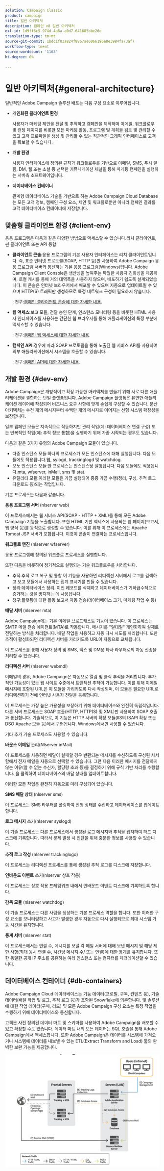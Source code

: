 ```yaml
---
solution: Campaign Classic
product: campaign
title: 일반 아키텍처
description: 캠페인 v8 일반 아키텍처
exl-id: 1d9ff6c5-974d-4a8a-a0d7-641685bbe26e
translation-type: tm+mt
source-git-commit: 1bdc1f03a824f8867ae6066196e8e3984fa73af7
workflow-type: tm+mt
source-wordcount: '1163'
ht-degree: 0%

---
```


# 일반 아키텍처{#general-architecture}

일반적인 Adobe Campaign 솔루션 배포는 다음 구성 요소로 이루어집니다.

* **개인화된 클라이언트 환경**

   사용자가 마케팅 제안을 전달 및 추적하고 캠페인을 제작하며 이메일, 워크플로우 및 랜딩 페이지를 비롯한 모든 마케팅 활동, 프로그램 및 계획을 검토 및 관리할 수 있고 고객 프로파일을 생성 및 관리할 수 있는 직관적인 그래픽 인터페이스로 고객을 확보할 수 있습니다.

* **개발 환경**

   사용자 인터페이스에 정의된 규칙과 워크플로우를 기반으로 이메일, SMS, 푸시 알림, DM, 웹 또는 소셜 등 선택한 커뮤니케이션 채널을 통해 마케팅 캠페인을 실행하는 서버측 소프트웨어입니다.

* **데이터베이스 컨테이너**

   관계형 데이터베이스 기술을 기반으로 하는 Adobe Campaign Cloud Database는 모든 고객 정보, 캠페인 구성 요소, 제안 및 워크플로뿐만 아니라 캠페인 결과를 고객 데이터베이스 컨테이너에 저장합니다.

## 맞춤형 클라이언트 환경 {#client-env}

응용 프로그램은 다음과 같은 다양한 방법으로 액세스할 수 있습니다.리치 클라이언트, 씬 클라이언트 또는 API 통합

* **클라이언트 콘솔**:응용 프로그램의 기본 사용자 인터페이스는 리치 클라이언트입니다. 즉, 표준 인터넷 프로토콜(SOAP, HTTP 등)만 사용하여 Adobe Campaign 응용 프로그램 서버와 통신하는 기본 응용 프로그램(Windows)입니다. Adobe Campaign Client Console은 생산성을 높여주는 탁월한 사용자 친화성을 제공하며, 로컬 캐시를 통해 거의 대역폭을 사용하지 않으며, 배포하기 쉽도록 설계되었습니다. 이 콘솔은 인터넷 브라우저에서 배포할 수 있으며 자동으로 업데이트될 수 있으며 HTTP(S) 트래픽만 생성하므로 특정 네트워크 구성이 필요하지 않습니다.

   : 전구:[캠페인 클라이언트 콘솔에 대한 자세한 내용](../start/connect.md).

* **웹 액세스**:보고 모듈, 전달 승인 단계, 인스턴스 모니터링 등을 비롯한 HTML 사용자 인터페이스를 사용하는 간단한 웹 브라우저를 통해 애플리케이션의 특정 부분에 액세스할 수 있습니다.

   : 전구:[캠페인 웹 액세스에 대한 자세한 내용](../start/connect.md).

* **캠페인 API**:경우에 따라 SOAP 프로토콜을 통해 노출된 웹 서비스 API를 사용하여 외부 애플리케이션에서 시스템을 호출할 수 있습니다.

   : 전구:[캠페인 API에 대한 자세한 내용](../dev/api.md).

## 개발 환경 {#dev-env}

Adobe Campaign은 개방적이고 확장 가능한 아키텍처를 만들기 위해 서로 다른 애플리케이션을 결합하는 단일 플랫폼입니다. Adobe Campaign 플랫폼은 유연한 애플리케이션 레이어에 작성되어 비즈니스 요구 사항에 맞게 손쉽게 구성할 수 있습니다. 분산 아키텍처는 수천 개의 메시지부터 수백만 개의 메시지로 이어지는 선형 시스템 확장성을 보장합니다.

일부 캠페인 모듈은 지속적으로 작동하지만 관리 작업(예: 데이터베이스 연결 구성) 또는 반복적인 작업(예: 추적 정보 통합)을 실행하기 위해 가끔 시작되는 경우도 있습니다.

다음과 같은 3가지 유형의 Adobe Campaign 모듈이 있습니다.

* 다중 인스턴스 모듈:하나의 프로세스가 모든 인스턴스에 대해 실행됩니다. 다음 모듈에도 적용됩니다.웹, sylogd, trackinglogd 및 watchdog.
* 모노 인스턴스 모듈:한 프로세스는 인스턴스당 실행됩니다. 다음 모듈에도 적용됩니다.mta, wfserver, inMail, sms 및 stat.
* 유틸리티 모듈:이러한 모듈은 가끔 실행되어 종종 가끔 수행(정리, 구성, 추적 로그 다운로드 등)되는 작업입니다.

기본 프로세스는 다음과 같습니다.

**응용 프로그램 서버** (nlserver web)

이 프로세스에서는 웹 서비스 API(SOAP - HTTP + XML)를 통해 모든 Adobe Campaign 기능을 노출합니다. 또한 HTML 기반 액세스에 사용되는 웹 페이지(보고서, 웹 양식 등)를 동적으로 생성할 수 있습니다. 이를 위해 이 프로세스에는 Apache Tomcat JSP 서버가 포함됩니다. 이것이 콘솔이 연결하는 프로세스입니다.

**워크플로 엔진** (nlserver wfserver)

응용 프로그램에 정의된 워크플로 프로세스를 실행합니다.

또한 다음을 비롯하여 정기적으로 실행되는 기술 워크플로우를 처리합니다.

* 추적:추적 로그 복구 및 통합 이 기능을 사용하면 리디렉션 서버에서 로그를 검색하고 보고 모듈에서 사용하는 집계 표시기를 만들 수 있습니다.
* 정리:데이터베이스 정리. 이전 레코드를 삭제하고 데이터베이스가 기하급수적으로 증가하는 것을 방지하는 데 사용됩니다.
* 청구:플랫폼에 대한 활동 보고서 자동 전송(데이터베이스 크기, 마케팅 작업 수 등)

**배달 서버** (nlserver mta)

Adobe Campaign에는 기본 이메일 브로드캐스트 기능이 있습니다. 이 프로세스는 SMTP 메일 전송 에이전트(MTA)로 작동합니다. 메시지를 &quot;일대일&quot; 개인화하여 실제로 전달하는 방식을 처리합니다. 배달 작업을 사용하고 자동 다시 시도를 처리합니다. 또한 추적이 활성화되면 리디렉션 서버를 가리키도록 URL이 자동으로 교체됩니다.

이 프로세스를 통해 사용자 정의 및 SMS, 팩스 및 DM용 타사 라우터로의 자동 전송을 처리할 수 있습니다.

**리디렉션 서버** (nlserver webmdl)

이메일의 경우, Adobe Campaign은 자동으로 열림 및 클릭 추적을 처리합니다. 추가적인 가능성이 있는 웹 사이트 수준에서 트랜잭션 추적이 가능합니다. 이를 위해 이메일 메시지에 포함된 URL은 이 모듈을 가리키도록 다시 작성되며, 이 모듈은 필요한 URL로 리디렉션하기 전에 인터넷 사용자 전달을 등록합니다.

이 프로세스는 가장 높은 가용성을 보장하기 위해 데이터베이스와 완전히 독립적입니다.다른 서버 프로세스는 SOAP 호출(HTTP, HTTP(S) 및 XML)만 사용하여 SOAP 호출과 통신합니다. 기술적으로, 이 기능은 HTTP 서버의 확장 모듈(IIS의 ISAPI 확장 또는 DSO Apache 모듈 등)에서 구현됩니다. Windows에서만 사용할 수 있습니다.

기타 추가 기술 프로세스도 사용할 수 있습니다.

**바운스 이메일**  관리(Nlserver inMail)

이 프로세스를 사용하면 배달이 실패할 경우 반환되는 메시지를 수신하도록 구성된 사서함에서 전자 메일을 자동으로 선택할 수 있습니다. 그런 다음 이러한 메시지를 전달하지 않는 이유(알 수 없는 수신자, 할당량 초과 등)를 결정하기 위해 규칙 기반 처리를 수행합니다. 을 클릭하여 데이터베이스의 배달 상태를 업데이트합니다.

이러한 모든 작업은 완전히 자동으로 미리 구성되어 있습니다.

**SMS 배달 상태** (nlserver sms)

이 프로세스는 SMS 라우터를 폴링하여 진행 상태를 수집하고 데이터베이스를 업데이트합니다.

**로그 메시지**  쓰기(nlserver syslogd)

이 기술 프로세스는 다른 프로세스에서 생성된 로그 메시지와 추적을 캡처하여 하드 디스크에 기록합니다. 따라서 문제 발생 시 진단을 위해 충분한 정보를 사용할 수 있습니다.

**추적 로그 작성** (nlserver trackinglogd)

이 프로세스는 리디렉션 프로세스를 통해 생성된 추적 로그를 디스크에 저장합니다.

**인바운드 이벤트**  쓰기(nlserver 상호 작용)

이 프로세스는 상호 작용 프레임워크 내에서 인바운드 이벤트 디스크에 기록하도록 합니다.

**감독 모듈** (nlserver watchdog)

이 기술 프로세스는 다른 사람을 생성하는 기본 프로세스 역할을 합니다. 또한 이러한 구성 요소를 모니터링하고 사고가 발생한 경우 자동으로 다시 실행되므로 최대 시스템 가동 시간을 유지합니다.

**통계 서버** (nlserver stat)

이 프로세스에서는 연결 수, 메시지를 보낼 각 메일 서버에 대해 보낸 메시지 및 해당 제한 사항(최대 동시 연결 수, 시간당 메시지 수/ 또는 연결)에 대한 통계를 유지합니다. 또한 동일한 공개 IP 주소를 공유하는 여러 인스턴스 또는 컴퓨터를 페더레이션할 수 있습니다.

## 데이터베이스 컨테이너 {#db-containers}

Adobe Campaign Cloud 데이터베이스는 기능 데이터(프로필, 구독, 컨텐츠 등), 기술 데이터(배달 작업 및 로그, 추적 로그 등)가 포함된 Snowflake에 의존합니다. 및 솔루션에 대한 작업 데이터(구매, 리드) 및 모든 Adobe Campaign 구성 요소는 특정 작업을 수행하기 위해 데이터베이스와 통신합니다.

고객은 사전 정의된 데이터 마트 및 스키마를 사용하여 Adobe Campaign을 배포할 수 있고 확장할 수도 있습니다. 데이터 마트 내의 모든 데이터는 SQL 호출을 통해 Adobe Campaign에서 액세스합니다. 또한 Adobe Campaign은 데이터를 시스템에 가져오거나 시스템에 데이터를 내보낼 수 있는 ETL(Extract Transform and Load) 툴의 완벽한 보완 기능을 제공합니다.

![](assets/data-flow-diagram.png)
